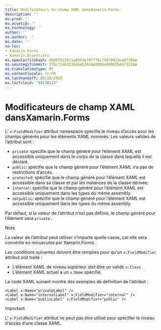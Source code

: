 ```yaml
---
title: Modificateurs de champ XAML dansXamarin.Forms
description: ''
ms.prod: ''
ms.assetid: ''
ms.technology: ''
author: ''
ms.author: ''
ms.date: ''
no-loc:
- Xamarin.Forms
- Xamarin.Essentials
ms.openlocfilehash: db00f522b71a8993ef0f7f6cf5070813ce07396a
ms.sourcegitcommit: 57bc714633364aeb34aba9803e88802bebf321ba
ms.translationtype: MT
ms.contentlocale: fr-FR
ms.lasthandoff: 05/28/2020
ms.locfileid: "84138123"
---
```

# <a name="xaml-field-modifiers-in-xamarinforms"></a>Modificateurs de champ XAML dansXamarin.Forms

L' `x:FieldModifier` attribut namespace spécifie le niveau d’accès pour les champs générés pour les éléments XAML nommés. Les valeurs valides de l’attribut sont :

- `private`: spécifie que le champ généré pour l’élément XAML est accessible uniquement dans le corps de la classe dans laquelle il est déclaré.
- `public`: spécifie que le champ généré pour l’élément XAML n’a pas de restrictions d’accès.
- `protected`: spécifie que le champ généré pour l’élément XAML est accessible dans sa classe et par les instances de la classe dérivée.
- `internal`: spécifie que le champ généré pour l’élément XAML est accessible uniquement dans les types du même assembly.
- `notpublic`: spécifie que le champ généré pour l’élément XAML est accessible uniquement dans les types du même assembly.

Par défaut, si la valeur de l’attribut n’est pas définie, le champ généré pour l’élément sera `private` .

> [!NOTE]
> La valeur de l’attribut peut utiliser n’importe quelle casse, car elle sera convertie en minuscules par Xamarin.Forms .

Les conditions suivantes doivent être remplies pour qu’un `x:FieldModifier` attribut soit traité :

- L’élément XAML de niveau supérieur doit être un valide `x:Class` .
- L’élément XAML actuel a un `x:Name` spécifié.

Le code XAML suivant montre des exemples de définition de l’attribut :

```xaml
<Label x:Name="privateLabel" />
<Label x:Name="internalLabel" x:FieldModifier="internal" />
<Label x:Name="publicLabel" x:FieldModifier="public" />
```

> [!IMPORTANT]
> L' `x:FieldModifier` attribut ne peut pas être utilisé pour spécifier le niveau d’accès d’une classe XAML.
